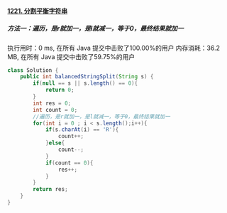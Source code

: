 #### [1221. 分割平衡字符串](https://leetcode-cn.com/problems/split-a-string-in-balanced-strings/)

##### 方法一：遍历，是r就加一，是l就减一，等于0，最终结果就加一

执行用时：0 ms, 在所有 Java 提交中击败了100.00%的用户
内存消耗：36.2 MB, 在所有 Java 提交中击败了59.75%的用户

```java
class Solution {
    public int balancedStringSplit(String s) {
        if(null == s || s.length() == 0){
            return 0;
        }
        int res = 0;
        int count = 0;
        //遍历，是r就加一，是l就减一，等于0，最终结果就加一
        for(int i = 0 ; i < s.length();i++){
            if(s.charAt(i) == 'R'){
                count++;
            }else{
                count--;
            }
            if(count == 0){
                res++;
            }
        }
        return res;
    }
}
```